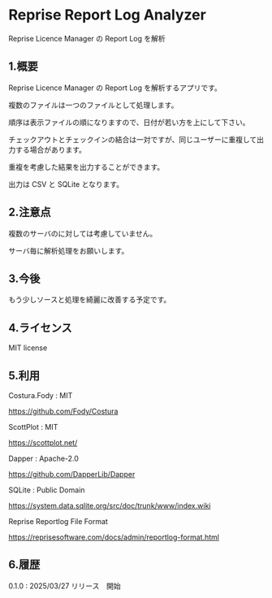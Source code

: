 ﻿# Reprise Report Log Analyzer

Reprise Licence Manager の Report Log を解析

## 1.概要

Reprise Licence Manager の Report Log を解析するアプリです。

複数のファイルは一つのファイルとして処理します。

順序は表示ファイルの順になりますので、日付が若い方を上にして下さい。

チェックアウトとチェックインの結合は一対ですが、同じユーザーに重複して出力する場合があります。

重複を考慮した結果を出力することができます。

出力は CSV と SQLite となります。


## 2.注意点

複数のサーバのに対しては考慮していません。

サーバ毎に解析処理をお願いします。

## 3.今後

もう少しソースと処理を綺麗に改善する予定です。

## 4.ライセンス

MIT license

## 5.利用

Costura.Fody : MIT

 https://github.com/Fody/Costura

ScottPlot : MIT

 https://scottplot.net/

Dapper : Apache-2.0

 https://github.com/DapperLib/Dapper

SQLite : Public Domain

 https://system.data.sqlite.org/src/doc/trunk/www/index.wiki


Reprise Reportlog File Format

 https://reprisesoftware.com/docs/admin/reportlog-format.html

 ## 6.履歴
 0.1.0  : 2025/03/27 リリース　開始
